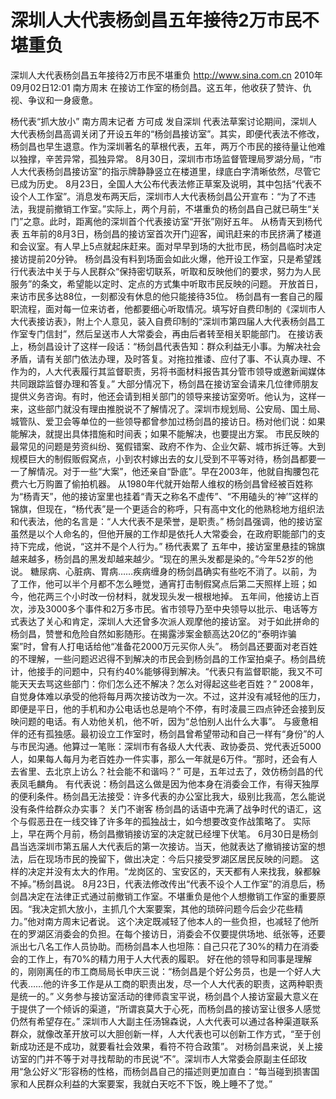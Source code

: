 # 深圳人大代表杨剑昌五年接待2万市民不堪重负

深圳人大代表杨剑昌五年接待2万市民不堪重负
http://www.sina.com.cn  2010年09月02日12:01  南方周末
在接访工作室的杨剑昌。这五年，他收获了赞许、仇视、争议和一身疲惫。

杨代表“抓大放小”
南方周末记者 方可成  发自深圳
代表法草案讨论期间，深圳人大代表杨剑昌高调关闭了开设五年的“杨剑昌接访室”。其实，即便代表法不修改，杨剑昌也早生退意。作为深圳著名的草根代表，五年，两万个市民的接待量让他难以独撑，辛苦异常，孤独异常。
8月30日，深圳市市场监督管理局罗湖分局，“市人大代表杨剑昌接访室”的指示牌静静竖立在楼道里，绿底白字清晰依然，尽管它已成为历史。
8月23日，全国人大公布代表法修正草案及说明，其中包括“代表不设个人工作室”。消息发布两天后，深圳市人大代表杨剑昌公开宣布：“为了不违法，我提前撤销工作室。”实际上，两个月前，不堪重负的杨剑昌自己就已萌生“关门”之意。此时，距离他的深圳首个代表接访室“开张”刚好五年。
从杨青天到杨代表
五年前的8月3日，杨剑昌的接访室首次开门迎客，闻讯赶来的市民挤满了楼道和会议室。有人早上5点就起床赶来。面对早早到场的大批市民，杨剑昌临时决定接访提前20分钟。
杨剑昌没有料到场面会如此火爆，他开设工作室，只是希望践行代表法中关于与人民群众“保持密切联系，听取和反映他们的要求，努力为人民服务”的条文，希望能以定时、定点的方式集中听取市民反映的问题。
开放首日，来访市民多达88位，一刻都没有休息的他只能接待35位。
杨剑昌有一套自己的履职流程，面对每一位来访者，他都要细心听取情况。填写好自费印制的《深圳市人大代表接访表》，附上个人意见，装入自费印制的“深圳市第四届人大代表杨剑昌工作室专门信封”，然后呈送市人大常委会，再由后者转至相关职能部门。
在接访表上，杨剑昌设计了这样一段话：“杨剑昌代表告知：群众利益无小事。为解决社会矛盾，请有关部门依法办理，及时答复。对拖拉推诿、应付了事、不认真办理、不作为的，人大代表履行其监督职责，另将书面材料报告其分管市领导或邀新闻媒体共同跟踪监督办理和答复。”
大部分情况下，杨剑昌在接访室会请来几位律师朋友提供义务咨询。有时，他还会请到相关部门的领导来接访室旁听。他认为，这样一来，这些部门就没有理由推脱说不了解情况了。深圳市规划局、公安局、国土局、城管队、爱卫会等单位的一些领导都曾参加过杨剑昌的接访日。杨对他们说：如果能解决，就提出具体措施和时间表；如果不能解决，也要提出方案。
市民反映的最常见的问题是劳资纠纷、冤假错案、政府不作为、企业欠薪、城市拆迁等。大到规模巨大的制假贩假窝点，小到农村嫁出去的女儿受到不平等对待，杨剑昌都要一一了解情况。对于一些“大案”，他还亲自“卧底”。早在2003年，他就自掏腰包花费六七万购置了偷拍机器。
从1980年代就开始帮人维权的杨剑昌曾经被百姓称为“杨青天”，他的接访室里也挂着“青天之称名不虚传”、“不用磕头的‘神’”这样的锦旗，但现在，“杨代表”是一个更适合的称呼，只有高中文化的他熟稔地方组织法和代表法，他的名言是：“人大代表不是荣誉，是职责。”
杨剑昌强调，他的接访室虽然是以个人命名的，但他开展的工作却是依托人大常委会，在政府职能部门的支持下完成，他说，“这并不是个人行为。”
杨代表累了
五年中，接访室里悬挂的锦旗越来越多，杨剑昌的黑发却越来越少。“现在的黑头发都是染的。”今年52岁的他说。
糖尿病、心脏病、胃病……疾病缠身的杨剑昌确实有些吃不消了。以前，为了工作，他可以半个月都不怎么睡觉，通宵打击制假窝点后第二天照样上班；如今，他花两三个小时改一份材料，就发现头发一根根地掉。
五年间，他接访上百次，涉及3000多个事件和2万多市民。省市领导乃至中央领导以批示、电话等方式表达了关心和肯定，深圳人大还曾多次派人观摩他的接访室。
对于如此拼命的杨剑昌，赞誉和危险自然如影随形。在揭露涉案金额高达20亿的“泰明诈骗案”时，曾有人打电话给他“准备花2000万元买你人头”。
杨剑昌还要面对老百姓的不理解，一些问题迟迟得不到解决的市民会到杨剑昌的工作室拍桌子。杨剑昌统计，他接手的问题中，只有约40%能够得到解决。“代表只有监督职能，我又不可能天天去骂这些部门：你们怎么还不解决？怎么对得起这些老百姓？”
2008年，自觉身体难以承受的他将每月两次接访改为一次。不过，这并没有减轻他的压力，即便是平日，他的手机和办公电话也总是响个不停，有时凌晨三四点钟还会接到反映问题的电话。有人劝他关机，他不听，因为“总怕别人出什么大事”。
与疲惫相伴的还有孤独感。最初设立工作室时，杨剑昌曾希望带动和自己一样有“身份”的人与市民沟通。他算过一笔账：深圳市有各级人大代表、政协委员、党代表近5000人，如果每人每月为老百姓办一件实事，那么一年就是6万件。“那时，还会有人去省里、去北京上访么？社会能不和谐吗？”
可是，五年过去了，效仿杨剑昌的代表凤毛麟角。
有代表说：杨剑昌这么做是因为他本身在消委会工作，有得天独厚的便利条件。杨剑昌无法接受：许多代表的办公室比我大，级别比我高，怎么能说没有条件给群众办实事？
关门不谢客
杨剑昌的话语中充满了战争时代的语汇，这个与假恶丑在一线交锋了许多年的孤独战士，如今想要改变作战策略了。
实际上，早在两个月前，杨剑昌撤销接访室的决定就已经埋下伏笔。
6月30日是杨剑昌当选深圳市第五届人大代表后的第一次接访。当天，他就表达了撤销接访室的想法，后在现场市民的挽留下，做出决定：今后只接受罗湖区居民反映的问题。
这样的决定并没有太大的作用。“龙岗区的、宝安区的，天天都有人来找我，躲都躲不掉。”杨剑昌说。
8月23日，代表法修改传出“代表不设个人工作室”的消息后，杨剑昌决定在法律正式通过前撤销工作室。不堪重负是他个人想撤销工作室的重要原因。“我决定抓大放小，主抓几个大案要案，其他的琐碎问题今后会少花些精力。”他对南方周末记者说。
这个决定既减轻了他本人的一些负担，也减轻了他所在的罗湖区消委会的负担。在每个接访日，消委会不仅要提供场地、纸张等，还要派出七八名工作人员协助。而杨剑昌本人也坦陈：自己只花了30%的精力在消委会的工作上，有70%的精力用于人大代表的履职。
好在他的领导和同事是理解的，刚刚离任的市工商局局长申庆三说：“杨剑昌是个好公务员，也是一个好人大代表……他的许多工作是从工商的职责出发，尽一个人大代表的职责，这两种职责是统一的。”
义务参与接访室活动的律师袁宝平说，杨剑昌个人接访室最大意义在于提供了一个倾诉的渠道，“所谓哀莫大于心死，而杨剑昌的接访室让很多人感觉仍然有希望存在。”
深圳市人大副主任汤锦森说，人大代表可以通过各种渠道联系群众，就像改革开放可以大胆创新一样，人大代表也可以创新工作方式，“至于创新成功还是不成功，就要看社会效果，看符不符合政策”。
对杨剑昌来说，关上接访室的门并不等于对寻找帮助的市民说“不”。深圳市人大常委会原副主任邱玫用“急公好义”形容杨的性格，而杨剑昌自己的描述则更加直白：“每当碰到损害国家和人民群众利益的大案要案，我就白天吃不下饭，晚上睡不了觉。”

